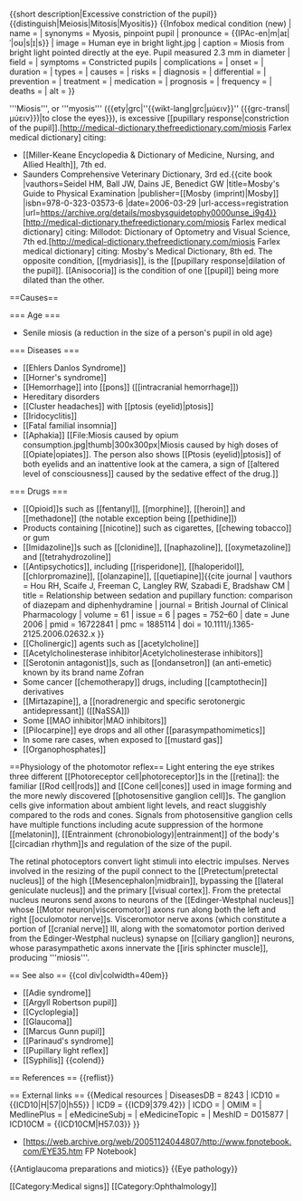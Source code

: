 {{short description|Excessive constriction of the pupil}}
{{distinguish|Meiosis|Mitosis|Myositis}}
{{Infobox medical condition (new)
| name          = 
| synonyms      = Myosis, pinpoint pupil
| pronounce     = {{IPAc-en|m|aɪ|ˈ|oʊ|s|ɪ|s}}
| image         = Human eye in bright light.jpg
| caption       = Miosis from bright light pointed directly at the eye. Pupil measured 2.3 mm in diameter
| field         = 
| symptoms      = Constricted pupils
| complications = 
| onset         = 
| duration      = 
| types         = 
| causes        = 
| risks         = 
| diagnosis     = 
| differential  = 
| prevention    = 
| treatment     = 
| medication    = 
| prognosis     = 
| frequency     = 
| deaths        = 
| alt           = 
}}

'''Miosis''', or '''myosis''' ({{ety|grc|''{{wikt-lang|grc|μύειν}}'' ({{grc-transl|μύειν}})|to close the eyes}}), is excessive [[pupillary response|constriction of the pupil]].<ref>[http://medical-dictionary.thefreedictionary.com/miosis Farlex medical dictionary] citing:
* [[Miller-Keane Encyclopedia & Dictionary of Medicine, Nursing, and Allied Health]], 7th ed.
* Saunders Comprehensive Veterinary Dictionary, 3rd ed.</ref><ref>{{cite book |vauthors=Seidel HM, Ball JW, Dains JE, Benedict GW |title=Mosby's Guide to Physical Examination |publisher=[[Mosby (imprint)|Mosby]] |isbn=978-0-323-03573-6 |date=2006-03-29 |url-access=registration |url=https://archive.org/details/mosbysguidetophy0000unse_i9g4}}</ref><ref>[http://medical-dictionary.thefreedictionary.com/miosis Farlex medical dictionary] citing: Millodot: Dictionary of Optometry and Visual Science, 7th ed.</ref><ref>[http://medical-dictionary.thefreedictionary.com/miosis Farlex medical dictionary] citing: Mosby's Medical Dictionary, 8th ed.</ref> The opposite condition, [[mydriasis]], is the [[pupillary response|dilation of the pupil]]. [[Anisocoria]] is the condition of one [[pupil]] being more dilated than the other.

==Causes==

=== Age ===
* Senile miosis (a reduction in the size of a person's pupil in old age)

=== Diseases ===
* [[Ehlers Danlos Syndrome]]
* [[Horner's syndrome]]
* [[Hemorrhage]] into [[pons]] ([[intracranial hemorrhage]])
* Hereditary disorders  
* [[Cluster headaches]] with [[ptosis (eyelid)|ptosis]]
* [[Iridocyclitis]]
* [[Fatal familial insomnia]]
* [[Aphakia]]
[[File:Miosis caused by opium consumption.jpg|thumb|300x300px|Miosis caused by high doses of [[Opiate|opiates]]. The person also shows [[Ptosis (eyelid)|ptosis]] of both eyelids and an inattentive look at the camera, a sign of [[altered level of consciousness]] caused by the sedative effect of the drug.]]

=== Drugs ===
* [[Opioid]]s such as [[fentanyl]], [[morphine]], [[heroin]] and [[methadone]] (the notable exception being [[pethidine]])
* Products containing [[nicotine]] such as cigarettes, [[chewing tobacco]] or gum
* [[Imidazoline]]s such as [[clonidine]], [[naphazoline]], [[oxymetazoline]] and [[tetrahydrozoline]]
* [[Antipsychotics]], including [[risperidone]], [[haloperidol]], [[chlorpromazine]], [[olanzapine]], [[quetiapine]]<ref name="Merck_Manual_Amphetamines">{{cite journal | vauthors = Hou RH, Scaife J, Freeman C, Langley RW, Szabadi E, Bradshaw CM | title = Relationship between sedation and pupillary function: comparison of diazepam and diphenhydramine | journal = British Journal of Clinical Pharmacology | volume = 61 | issue = 6 | pages = 752–60 | date = June 2006 | pmid = 16722841 | pmc = 1885114 | doi = 10.1111/j.1365-2125.2006.02632.x }}</ref>
* [[Cholinergic]] agents such as [[acetylcholine]]  
* [[Acetylcholinesterase inhibitor|Acetylcholinesterase inhibitors]]
* [[Serotonin antagonist]]s, such as [[ondansetron]] (an anti-emetic) known by its brand name Zofran
* Some cancer [[chemotherapy]] drugs, including [[camptothecin]] derivatives
* [[Mirtazapine]], a [[noradrenergic and specific serotonergic antidepressant]] ([[NaSSA]])
* Some [[MAO inhibitor|MAO inhibitors]]
* [[Pilocarpine]] eye drops and all other [[parasympathomimetics]]
* In some rare cases, when exposed to [[mustard gas]]
* [[Organophosphates]]

==Physiology of the photomotor reflex==
Light entering the eye strikes three different [[Photoreceptor cell|photoreceptor]]s in the [[retina]]: the familiar [[Rod cell|rods]] and [[Cone cell|cones]] used in image forming and the more newly discovered [[photosensitive ganglion cell]]s. The ganglion cells give information about ambient light levels, and react sluggishly compared to the rods and cones. Signals from photosensitive ganglion cells have multiple functions including acute suppression of the hormone [[melatonin]], [[Entrainment (chronobiology)|entrainment]] of the body's [[circadian rhythm]]s and regulation of the size of the pupil.

The retinal photoceptors convert light stimuli into electric impulses. Nerves involved in the resizing of the pupil connect to the [[Pretectum|pretectal nucleus]] of the high [[Mesencephalon|midbrain]], bypassing the [[lateral geniculate nucleus]] and the primary [[visual cortex]]. From the pretectal nucleus neurons send axons to neurons of the [[Edinger-Westphal nucleus]] whose [[Motor neuron|visceromotor]] axons run along both the left and right [[oculomotor nerve]]s. Visceromotor nerve axons (which constitute a portion of [[cranial nerve]] III, along with the somatomotor portion derived from the Edinger-Westphal nucleus) synapse on [[ciliary ganglion]] neurons, whose parasympathetic axons innervate the [[iris sphincter muscle]], producing '''miosis'''.

== See also ==
{{col div|colwidth=40em}}
* [[Adie syndrome]]
* [[Argyll Robertson pupil]]
* [[Cycloplegia]]
* [[Glaucoma]]
* [[Marcus Gunn pupil]]
* [[Parinaud's syndrome]]
* [[Pupillary light reflex]]
* [[Syphilis]]
{{colend}}

== References ==
{{reflist}}

== External links ==
{{Medical resources
| DiseasesDB      = 8243
| ICD10           = {{ICD10|H|57|0|h55}}
| ICD9            = {{ICD9|379.42}}
| ICDO            = 
| OMIM            = 
| MedlinePlus     = 
| eMedicineSubj   = 
| eMedicineTopic  = 
| MeshID          = D015877
| ICD10CM         = {{ICD10CM|H57.03}}
}}
* [https://web.archive.org/web/20051124044807/http://www.fpnotebook.com/EYE35.htm FP Notebook]

{{Antiglaucoma preparations and miotics}}
{{Eye pathology}}

[[Category:Medical signs]]
[[Category:Ophthalmology]]